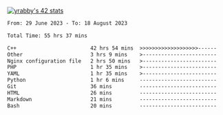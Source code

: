 
[![yrabby's 42 stats](https://badge42.vercel.app/api/v2/cljfd5ku6003508mg283uc00s/stats?cursusId=21&coalitionId=64)](https://github.com/JaeSeoKim/badge42)

<!--START_SECTION:waka-->

```txt
From: 29 June 2023 - To: 18 August 2023

Total Time: 55 hrs 37 mins

C++                        42 hrs 54 mins  >>>>>>>>>>>>>>>>>>>------   77.14 %
Other                      3 hrs 9 mins    >------------------------   05.68 %
Nginx configuration file   2 hrs 50 mins   >------------------------   05.12 %
PHP                        1 hr 35 mins    >------------------------   02.88 %
YAML                       1 hr 35 mins    >------------------------   02.86 %
Python                     1 hr 6 mins     -------------------------   01.99 %
Git                        36 mins         -------------------------   01.10 %
HTML                       26 mins         -------------------------   00.80 %
Markdown                   21 mins         -------------------------   00.65 %
Bash                       20 mins         -------------------------   00.61 %
```

<!--END_SECTION:waka-->